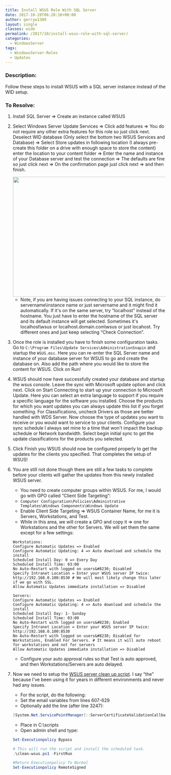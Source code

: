 ```yaml
---
title: Install WSUS Role With SQL Server
date: 2017-10-28T06:28:16+00:00
author: gerryw1389
layout: single
classes: wide
permalink: /2017/10/install-wsus-role-with-sql-server/
categories:
  - WindowsServer
tags:
  - WindowsServer-Roles
  - Updates
---
```

<!--more-->

### Description:

Follow these steps to install WSUS with a SQL server instance instead of the WID setup.

### To Resolve:

1. Install SQL Server => Create an instance called WSUS

2. Select Windows Server Update Services => Click add features => You do not require any other extra features for this role so just click next.  Deselect WID database (Only select the bottom two WSUS Services and Database) => Select Store updates in following location (I always pre-create this folder on a drive with enough space to store the content) enter the location to your content folder => Enter the name and instance of your Database server and test the connection => The defaults are fine so just click next => On the confirmation page just click next => and then finish.

   <img class="alignnone size-full wp-image-4777" src="https://automationadmin.com/assets/images/uploads/2017/10/sql-wsus.png" alt="" width="812" height="376" srcset="https://automationadmin.com/assets/images/uploads/2017/10/sql-wsus.png 812w, https://automationadmin.com/assets/images/uploads/2017/10/sql-wsus-300x139.png 300w, https://automationadmin.com/assets/images/uploads/2017/10/sql-wsus-768x356.png 768w" sizes="(max-width: 812px) 100vw, 812px" /> 

   - Note, if you are having issues connecting to your SQL instance, do servername\instance name or just servername and it might find it automatically. If it's on the same server, try &#8220;localhost&#8221; instead of the hostname. You just have to enter the hostname of the SQL server and its default instance will get selected. Sometimes it's localhost\wsus or localhost.domain.com\wsus or just locahost. Try different ones and just keep selecting &#8220;Check Connection&#8221;.

3. Once the role is installed you have to finish some configuration tasks. Go to `C:\Program Files\Update Services\AdministrationSnapin` and startup the `WSUS.msc`. Here you can re-enter the SQL Server name and instance of your database server for WSUS to go and create the database on. Also add the path where you would like to store the content for WSUS. Click on Run!

4. WSUS should now have successfully created your database and startup the wsus console. Leave the sync with Microsoft update option and click next. Click on Start Connecting to start up your connection to Microsoft Update. Here you can select an extra language to support if you require a specific language for the software you installed. Choose the products for which you want updates you can always update this list if you forget something. For Classifications, uncheck Drivers as those are better handled with WDS Server. Now choose the type of updates you want to receive or you would want to service to your clients. Configure your sync schedule I always set mine to a time that won't impact the backup schedule or Network bandwidth. Select begin initial sync to get the update classifications for the products you selected.  

5. Click Finish you WSUS should now be configured properly to get the updates for the clients you specified. That completes the setup of WSUS!

6. You are still not done though there are still a few tasks to complete before your clients will gather the updates from this newly installed WSUS server.

   - You need to create computer groups within WSUS. For me, I would go with GPO called &#8220;Client Side Targeting&#8221;:  
   - `Computer Configuration\Policies\Administrative Templates\Windows Components\Windows Update`  
   - Enable Client Side Targeting => WSUS Container Name, for me it is Servers, Workstations, and Test.
   - While in this area, we will create a GPO and copy it => one for Workstations and the other for Servers. We will set them the same except for a few settings:

   ```escape
   Workstations:  
   Configure Automatic Updates => Enabled  
   Configure Automatic Updating: 4 => Auto download and schedule the install  
   Scheduled Install Day: 0 => Every Day  
   Scheduled Install Time: 03:00  
   No Auto-Restart with logged on users&#8230; Disabled  
   Specify Intranet Location = Enter your WSUS server IP twice: http://192.168.0.100:8530 # We will most likely change this later if we go with SSL.  
   Allow Automatic Updates immediate installation => Disabled

   Servers:  
   Configure Automatic Updates => Enabled  
   Configure Automatic Updating: 4 => Auto download and schedule the install  
   Scheduled Install Day: 1- Sunday  
   Scheduled Install Time: 03:00  
   No Auto-Restart with logged on users&#8230; Enabled  
   Specify Intranet Location = Enter your WSUS server IP twice: http://192.168.0.100:8530  
   No Auto-Restart with logged on users&#8230; Disabled for Workstations, Enabled For Servers. # It means it will auto reboot for workstations and not for servers  
   Allow Automatic Updates immediate installation => Disabled
   ```

   - Configure your auto approval rules so that Test is auto approved, and then Workstations/Servers are auto delayed.

4. Now we need to setup the [WSUS server clean up script](https://community.spiceworks.com/scripts/show/2998-adamj-clean-wsus). I say &#8220;the&#8221; because I've been using it for years in different environments and never had any issues.

   - For the script, do the following:
   - Set the email variables from lines 607-629
   - Optionally add the line (after line 3247):

   ```powershell
   [System.Net.ServicePointManager]::ServerCertificateValidationCallback = { return $true }
   ```

   - Place in C:\scripts
   - Open admin shell and type:

   ```powershell
   Set-Executionpolicy Bypass

   # This will run the script and install the scheduled task.
   .\clean-wsus.ps1 -FirstRun

   #Return Executionpolicy To Normal
   Set-Executionpolicy RemoteSigned
   ```